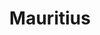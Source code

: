 ---
title: "Mauritius"
introtext: "Mauritius, het land dat bekend staat van de dodo, is het paradijs op aarde! Het is een klein eiland in de Indische Oceaan, bijna 2.000 kilometer voor de kust van Afrika. Er heerst een tropisch klimaat, waardoor het hier het hele jaar door goed vertoeven is. Geniet op de parelwitte zandstranden met een cocktail in je hand van een prachtige zonsonderdag of ga lekker duiken in de azuurblauwe oceaan bomvol onderwaterleven. Niet voor niets is Mauritius zelfs benoemd tot meeste romantische bestemming ter wereld. Ook is de prachtige natuur het perfecte decor om mooie hikes te maken. Wat denk je van het beklimmen van de enige nog slapende vulkaan van het eiland, de Trou aux Cerfs? Maak een wandeling door het Black River Gorges National Park, maak een tocht met de mountainbike over het hele eiland, of zipline door de prachtige Vallee des Couleurs (gekleurde valleien)! Kortom, Mauritius is de ideale vakantie bestemming voor zowel een relaxte als een actieve vakantie! "
introimage: "https://lh3.googleusercontent.com/5oCSF-nD5P-k04BRa9n7yDNJeQ9gJaPG_6tk8Y3L5NnAVHWdrggF-ddCWfuRCyhQZIxrRtioZfxHLo-e28tYZNuV7lsbMo-AnVRk7ak5y9tLdimiklpMd0wqeNzZ0jtB4BwAV2m2=w2400"
surface: "2.040"
inhabitants: "1.265.000"
rate: "0,025"
valuta: "roepie"
---